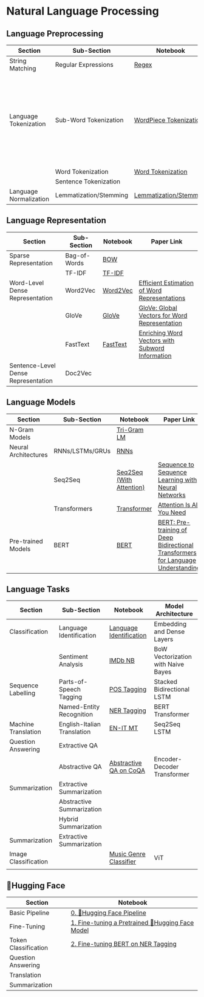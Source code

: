 # Natural Language Processing

## Language Preprocessing
|  Section | Sub-Section | Notebook | Paper Link |
|--|--|--|--|
| String Matching | Regular Expressions | [Regex](https://github.com/Michael-M-Mike/NLP/blob/main/Language%20Preprocessing/Regular_Expressions.ipynb) |  |
| Language Tokenization | Sub-Word Tokenization | [WordPiece Tokenization](https://github.com/Michael-M-Mike/NLP/blob/main/Language%20Representation/WordPiece_Tokenization.ipynb) |[Google's Neural Machine Translation System: Bridging the Gap between Human and Machine Translation](https://arxiv.org/abs/1609.08144) |
| | Word Tokenization | [Word Tokenization](https://github.com/Michael-M-Mike/NLP/blob/main/Language%20Preprocessing/Word_Tokenization.ipynb) |  |
| | Sentence Tokenization | |  |
| Language Normalization | Lemmatization/Stemming | [Lemmatization/Stemming](https://github.com/Michael-M-Mike/NLP/blob/main/Language%20Preprocessing/Language_Normalization.ipynb) |

## Language Representation
|  Section | Sub-Section | Notebook | Paper Link |
|--|--|--|--|
| Sparse Representation | Bag-of-Words | [BOW](https://github.com/Michael-M-Mike/NLP/blob/main/Language%20Representation/Bag_of_Words_Document_Representation.ipynb) | |
| | TF-IDF | [TF-IDF](https://github.com/Michael-M-Mike/NLP/blob/main/Language%20Representation/TF_IDF_Document_Representation.ipynb) | |
| Word-Level Dense Representation | Word2Vec | [Word2Vec](https://github.com/Michael-M-Mike/NLP/blob/main/Language%20Representation/Word2Vec_Word_Embeddings.ipynb) | [Efficient Estimation of Word Representations](https://arxiv.org/abs/1301.3781) |
| | GloVe | [GloVe](https://github.com/Michael-M-Mike/NLP/blob/main/Language%20Representation/GloVe_Word_Embeddings.ipynb) | [GloVe: Global Vectors for Word Representation](https://nlp.stanford.edu/pubs/glove.pdf) |
| | FastText | [FastText](https://github.com/Michael-M-Mike/NLP/blob/main/Language%20Representation/FastText_Word_Embeddings.ipynb) | [Enriching Word Vectors with Subword Information](https://arxiv.org/abs/1607.04606) |
| Sentence-Level Dense Representation| Doc2Vec | | |

## Language Models
|  Section | Sub-Section | Notebook | Paper Link |
|--|--|--|--|
| N-Gram Models | | [Tri-Gram LM](https://github.com/Michael-M-Mike/NLP/blob/main/Language%20Models/NGrams.ipynb) | |
| Neural Architectures | RNNs/LSTMs/GRUs | [RNNs](https://github.com/Michael-M-Mike/NLP/blob/main/Language%20Models/RNNs.ipynb) | |
| | Seq2Seq | [Seq2Seq (With Attention)](https://github.com/Michael-M-Mike/NLP/blob/main/Language%20Models/Seq2Seq_With_Attention.ipynb) | [Sequence to Sequence Learning with Neural Networks](https://arxiv.org/abs/1409.3215) |
| | Transformers | [Transformer](https://github.com/Michael-M-Mike/NLP/blob/main/Language%20Models/Transformer.ipynb) | [Attention Is All You Need](https://arxiv.org/abs/1706.03762) |
| Pre-trained Models | BERT | [BERT](https://github.com/Michael-M-Mike/NLP/blob/main/Language%20Models/BERT.ipynb) | [BERT: Pre-training of Deep Bidirectional Transformers for Language Understanding](https://arxiv.org/abs/1810.04805) |

## Language Tasks
|  Section | Sub-Section | Notebook | Model Architecture |
|--|--|--|--|
| Classification | Language Identification | [Language Identification](https://github.com/Michael-M-Mike/NLP/blob/main/Language%20Tasks/Language_Identification.ipynb) | Embedding and Dense Layers |
| | Sentiment Analysis | [IMDb NB](https://github.com/Michael-M-Mike/NLP/blob/main/Language%20Tasks/Sentiment_Analysis.ipynb) | BoW Vectorization with Naive Bayes |
| Sequence Labelling | Parts-of-Speech Tagging | [POS Tagging](https://github.com/Michael-M-Mike/NLP/blob/main/Language%20Tasks/POS_Tagging.ipynb) | Stacked Bidirectional LSTM |
| | Named-Entity Recognition | [NER Tagging](https://github.com/Michael-M-Mike/NLP/blob/main/%F0%9F%A4%97Hugging%20Face/2.%20Fine-Tuning%20BERT%20on%20NER%20Tagging.ipynb) | BERT Transformer |
| Machine Translation | English-Italian Translation | [EN-IT MT](https://github.com/Michael-M-Mike/NLP/blob/main/Language%20Tasks/EN_IT_Machine_Translation.ipynb) | Seq2Seq LSTM |
| Question Answering | Extractive QA | | |
| | Abstractive QA | [Abstractive QA on CoQA](https://github.com/Michael-M-Mike/NLP/blob/main/Language%20Tasks/Seq2Seq_Abstractive_Question_Answering_(QA)_on_CoQA.ipynb) | Encoder-Decoder Transformer |
| Summarization | Extractive Summarization | | |
| | Abstractive Summarization | | |
| | Hybrid Summarization | | |
| Summarization | Extractive Summarization | | |
| Image Classification | | [Music Genre Classifier](https://github.com/Michael-M-Mike/NLP/blob/main/Language%20Tasks/Music_Genre_Classification_with_ViT.ipynb) | ViT |
| |  | | |

## 🤗Hugging Face
|  Section | Notebook |
|--|--|
| Basic Pipeline | [0. 🤗Hugging Face Pipeline](https://github.com/Michael-M-Mike/NLP/blob/main/%F0%9F%A4%97Hugging%20Face/0.%20%F0%9F%A4%97Hugging%20Face%20Pipeline.ipynb) |
| Fine-Tuning | [1. Fine-tuning a Pretrained 🤗Hugging Face Model](https://github.com/Michael-M-Mike/NLP/blob/main/%F0%9F%A4%97Hugging%20Face/1.%20Fine-tuning%20a%20Pretrained%20%F0%9F%A4%97Hugging%20Face%20Model.ipynb) |
| Token Classification | [2. Fine-tuning BERT on NER Tagging](https://github.com/Michael-M-Mike/NLP/blob/main/%F0%9F%A4%97Hugging%20Face/2.%20Fine-Tuning%20BERT%20on%20NER%20Tagging.ipynb) |
| Question Answering | | | |
| Translation | |
| Summarization | |


